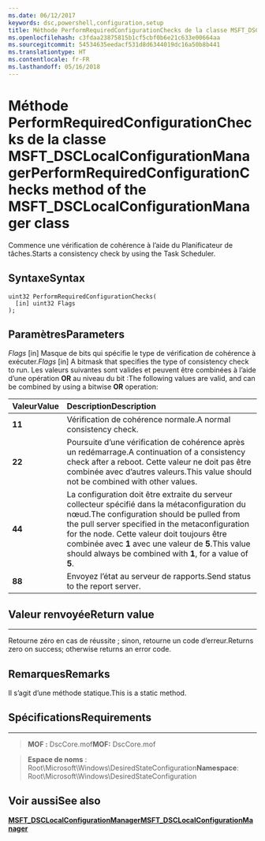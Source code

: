 ```yaml
---
ms.date: 06/12/2017
keywords: dsc,powershell,configuration,setup
title: Méthode PerformRequiredConfigurationChecks de la classe MSFT_DSCLocalConfigurationManager
ms.openlocfilehash: c3fdaa23875815b1cf5cbf0b6e21c633e00664aa
ms.sourcegitcommit: 54534635eedacf531d8d6344019dc16a50b8b441
ms.translationtype: HT
ms.contentlocale: fr-FR
ms.lasthandoff: 05/16/2018
---
```

# <a name="performrequiredconfigurationchecks-method-of-the-msftdsclocalconfigurationmanager-class"></a><span data-ttu-id="1fdcd-103">Méthode PerformRequiredConfigurationChecks de la classe MSFT_DSCLocalConfigurationManager</span><span class="sxs-lookup"><span data-stu-id="1fdcd-103">PerformRequiredConfigurationChecks method of the MSFT_DSCLocalConfigurationManager class</span></span>

<span data-ttu-id="1fdcd-104">Commence une vérification de cohérence à l’aide du Planificateur de tâches.</span><span class="sxs-lookup"><span data-stu-id="1fdcd-104">Starts a consistency check by using the Task Scheduler.</span></span>

<a name="syntax"></a><span data-ttu-id="1fdcd-105">Syntaxe</span><span class="sxs-lookup"><span data-stu-id="1fdcd-105">Syntax</span></span>
------

```mof
uint32 PerformRequiredConfigurationChecks(
  [in] uint32 Flags
);
```

<a name="parameters"></a><span data-ttu-id="1fdcd-106">Paramètres</span><span class="sxs-lookup"><span data-stu-id="1fdcd-106">Parameters</span></span>
----------

<span data-ttu-id="1fdcd-107">*Flags* \[in\] Masque de bits qui spécifie le type de vérification de cohérence à exécuter.</span><span class="sxs-lookup"><span data-stu-id="1fdcd-107">*Flags* \[in\] A bitmask that specifies the type of consistency check to run.</span></span> <span data-ttu-id="1fdcd-108">Les valeurs suivantes sont valides et peuvent être combinées à l’aide d’une opération **OR** au niveau du bit :</span><span class="sxs-lookup"><span data-stu-id="1fdcd-108">The following values are valid, and can be combined by using a bitwise **OR** operation:</span></span>

|<span data-ttu-id="1fdcd-109">Valeur</span><span class="sxs-lookup"><span data-stu-id="1fdcd-109">Value</span></span> |<span data-ttu-id="1fdcd-110">Description</span><span class="sxs-lookup"><span data-stu-id="1fdcd-110">Description</span></span> |
|:--- |:---|
|<span data-ttu-id="1fdcd-111">**1**</span><span class="sxs-lookup"><span data-stu-id="1fdcd-111">**1**</span></span> | <span data-ttu-id="1fdcd-112">Vérification de cohérence normale.</span><span class="sxs-lookup"><span data-stu-id="1fdcd-112">A normal consistency check.</span></span> |
|<span data-ttu-id="1fdcd-113">**2**</span><span class="sxs-lookup"><span data-stu-id="1fdcd-113">**2**</span></span> | <span data-ttu-id="1fdcd-114">Poursuite d’une vérification de cohérence après un redémarrage.</span><span class="sxs-lookup"><span data-stu-id="1fdcd-114">A continuation of a consistency check after a reboot.</span></span> <span data-ttu-id="1fdcd-115">Cette valeur ne doit pas être combinée avec d’autres valeurs.</span><span class="sxs-lookup"><span data-stu-id="1fdcd-115">This value should not be combined with other values.</span></span> |
|<span data-ttu-id="1fdcd-116">**4**</span><span class="sxs-lookup"><span data-stu-id="1fdcd-116">**4**</span></span> | <span data-ttu-id="1fdcd-117">La configuration doit être extraite du serveur collecteur spécifié dans la métaconfiguration du nœud.</span><span class="sxs-lookup"><span data-stu-id="1fdcd-117">The configuration should be pulled from the pull server specified in the metaconfiguration for the node.</span></span> <span data-ttu-id="1fdcd-118">Cette valeur doit toujours être combinée avec **1** avec une valeur de **5**.</span><span class="sxs-lookup"><span data-stu-id="1fdcd-118">This value should always be combined with **1**, for a value of **5**.</span></span> |
|<span data-ttu-id="1fdcd-119">**8**</span><span class="sxs-lookup"><span data-stu-id="1fdcd-119">**8**</span></span> | <span data-ttu-id="1fdcd-120">Envoyez l’état au serveur de rapports.</span><span class="sxs-lookup"><span data-stu-id="1fdcd-120">Send status to the report server.</span></span> |

## <a name="return-value"></a><span data-ttu-id="1fdcd-121">Valeur renvoyée</span><span class="sxs-lookup"><span data-stu-id="1fdcd-121">Return value</span></span>
------------

<span data-ttu-id="1fdcd-122">Retourne zéro en cas de réussite ; sinon, retourne un code d’erreur.</span><span class="sxs-lookup"><span data-stu-id="1fdcd-122">Returns zero on success; otherwise returns an error code.</span></span>

## <a name="remarks"></a><span data-ttu-id="1fdcd-123">Remarques</span><span class="sxs-lookup"><span data-stu-id="1fdcd-123">Remarks</span></span>

<span data-ttu-id="1fdcd-124">Il s’agit d’une méthode statique.</span><span class="sxs-lookup"><span data-stu-id="1fdcd-124">This is a static method.</span></span>

## <a name="requirements"></a><span data-ttu-id="1fdcd-125">Spécifications</span><span class="sxs-lookup"><span data-stu-id="1fdcd-125">Requirements</span></span>
------------
><span data-ttu-id="1fdcd-126">**MOF :** DscCore.mof</span><span class="sxs-lookup"><span data-stu-id="1fdcd-126">**MOF:** DscCore.mof</span></span>

><span data-ttu-id="1fdcd-127">**Espace de noms** : Root\Microsoft\Windows\DesiredStateConfiguration</span><span class="sxs-lookup"><span data-stu-id="1fdcd-127">**Namespace**: Root\Microsoft\Windows\DesiredStateConfiguration</span></span>


## <a name="see-also"></a><span data-ttu-id="1fdcd-128">Voir aussi</span><span class="sxs-lookup"><span data-stu-id="1fdcd-128">See also</span></span>


[<span data-ttu-id="1fdcd-129">**MSFT_DSCLocalConfigurationManager**</span><span class="sxs-lookup"><span data-stu-id="1fdcd-129">**MSFT_DSCLocalConfigurationManager**</span></span>](msft-dsclocalconfigurationmanager.md)